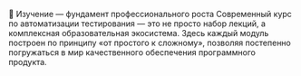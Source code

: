📖 Изучение — фундамент профессионального роста
Современный курс по автоматизации тестирования — это не просто набор лекций, а комплексная образовательная экосистема. Здесь каждый модуль построен по принципу «от простого к сложному», позволяя постепенно погружаться в мир качественного обеспечения программного продукта.
